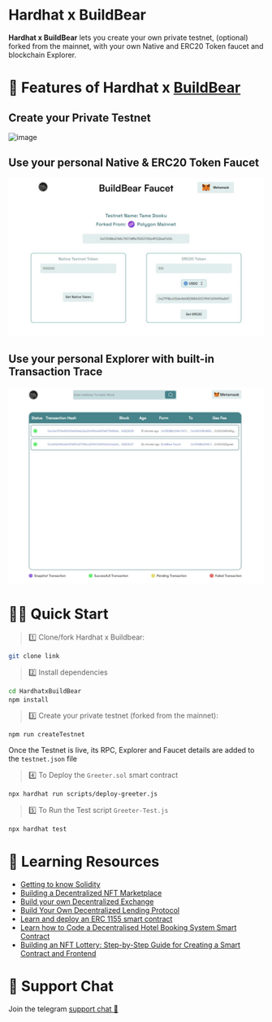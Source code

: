 # Hardhat x BuildBear

**Hardhat x BuildBear** lets you create your own private testnet, (optional) forked from the mainnet, with your own Native and ERC20 Token faucet and blockchain Explorer.

# 🐻 Features of Hardhat x [ BuildBear](https://buildbear.io)

## Create your Private Testnet

![image](./Your%20Private%20Testnet.png)

## Use your personal Native & ERC20 Token Faucet

![image](./faucet.jpeg)

## Use your personal Explorer with built-in Transaction Trace

![image](./explorer.jpeg)

# 🏄‍♂️ Quick Start

> 1️⃣ Clone/fork Hardhat x Buildbear:

```bash
git clone link
```

> 2️⃣ Install dependencies 

```bash
cd HardhatxBuildBear
npm install
```

> 3️⃣ Create your private testnet (forked from the mainnet):

```bash
npm run createTestnet
```

Once the Testnet is live, its RPC, Explorer and Faucet details are added to the `testnet.json` file

> 4️⃣ To Deploy the `Greeter.sol` smart contract

```bash
npx hardhat run scripts/deploy-greeter.js
```

> 5️⃣ To Run the Test script `Greeter-Test.js`

```bash
npx hardhat test
```



# 🔭 Learning Resources 

-  [Getting to know Solidity](https://www.buildbear.io/resources/guides-and-tutorials/Solidity)
-  [Building a Decentralized NFT Marketplace ](https://www.buildbear.io/resources/guides-and-tutorials/Building_a_Decentralized_NFT_Marketplace)
-  [Build your own Decentralized Exchange](https://www.buildbear.io/resources/guides-and-tutorials/Build_your_own_Decentralized_Exchange)
-  [Build Your Own Decentralized Lending Protocol](https://www.buildbear.io/resources/guides-and-tutorials/Build_Your_Own_Decentralized_Lending_Protocol)
-  [Learn and deploy an ERC 1155 smart contract ](https://www.buildbear.io/resources/guides-and-tutorials/Learn_and_deploy_an_ERC_1155_smart_contract)
-  [Learn how to Code a Decentralised Hotel Booking System Smart Contract](https://www.buildbear.io/resources/guides-and-tutorials/Learn_how_to_Code_a_Decentralised_Hotel_Booking_System_Smart_Contract)
-  [Building an NFT Lottery: Step-by-Step Guide for Creating a Smart Contract and Frontend](https://www.buildbear.io/resources/guides-and-tutorials/Building_an_NFT_Lottery)



# 💬 Support Chat

Join the telegram [support chat 💬](https://t.me/Web3_dApp_Developers)